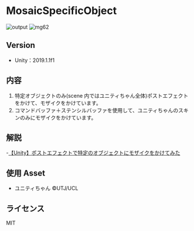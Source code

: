 # MosaicSpecificObject

![output](https://user-images.githubusercontent.com/44670044/60755747-28cde500-a02f-11e9-9632-f3b4e1e59f8c.gif)
![mg62](https://user-images.githubusercontent.com/44670044/61576072-ebc62000-ab0f-11e9-9894-c10b49a88b87.gif)

## Version

- Unity：2019.1.1f1

## 内容

1. 特定オブジェクトのみ(scene 内ではユニティちゃん全体)ポストエフェクトをかけて、モザイクをかけています。
2. コマンドバッファ＋ステンシルバッファを使用して、ユニティちゃんのスキンのみにモザイクをかけています。

## 解説

-[【Unity】ポストエフェクトで特定のオブジェクトにモザイクをかけてみた](https://gurutaka-log.com/unity-post-effect-mosaic)

## 使用 Asset

- ユニティちゃん ©UTJ/UCL

## ライセンス

MIT

